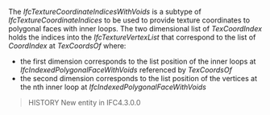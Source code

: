 The _IfcTextureCoordinateIndicesWithVoids_ is a subtype of _IfcTextureCoordinateIndices_ to be used to provide texture coordinates to polygonal faces with inner loops. The two dimensional list of _TexCoordIndex_ holds the indices into the _IfcTextureVertexList_ that correspond to the list of _CoordIndex_ at _TexCoordsOf_ where:

- the first dimension corresponds to the list position of the inner loops at _IfcIndexedPolygonalFaceWithVoids_ referenced by _TexCoordsOf_
- the second dimension corresponds to the list position of the vertices at the nth inner loop at _IfcIndexedPolygonalFaceWithVoids_

>HISTORY New entity in IFC4.3.0.0

